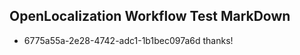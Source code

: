 ## OpenLocalization Workflow Test MarkDown
* 6775a55a-2e28-4742-adc1-1b1bec097a6d thanks!

<!--HONumber=Sep16_HO1-->


